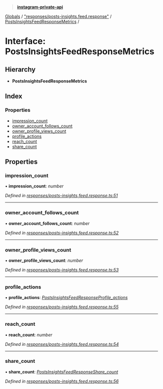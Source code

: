 > **[instagram-private-api](../README.md)**

[Globals](../README.md) / ["responses/posts-insights.feed.response"](../modules/_responses_posts_insights_feed_response_.md) / [PostsInsightsFeedResponseMetrics](_responses_posts_insights_feed_response_.postsinsightsfeedresponsemetrics.md) /

# Interface: PostsInsightsFeedResponseMetrics

## Hierarchy

* **PostsInsightsFeedResponseMetrics**

## Index

### Properties

* [impression_count](_responses_posts_insights_feed_response_.postsinsightsfeedresponsemetrics.md#impression_count)
* [owner_account_follows_count](_responses_posts_insights_feed_response_.postsinsightsfeedresponsemetrics.md#owner_account_follows_count)
* [owner_profile_views_count](_responses_posts_insights_feed_response_.postsinsightsfeedresponsemetrics.md#owner_profile_views_count)
* [profile_actions](_responses_posts_insights_feed_response_.postsinsightsfeedresponsemetrics.md#profile_actions)
* [reach_count](_responses_posts_insights_feed_response_.postsinsightsfeedresponsemetrics.md#reach_count)
* [share_count](_responses_posts_insights_feed_response_.postsinsightsfeedresponsemetrics.md#share_count)

## Properties

###  impression_count

• **impression_count**: *number*

*Defined in [responses/posts-insights.feed.response.ts:51](https://github.com/dilame/instagram-private-api/blob/173bc62/src/responses/posts-insights.feed.response.ts#L51)*

___

###  owner_account_follows_count

• **owner_account_follows_count**: *number*

*Defined in [responses/posts-insights.feed.response.ts:52](https://github.com/dilame/instagram-private-api/blob/173bc62/src/responses/posts-insights.feed.response.ts#L52)*

___

###  owner_profile_views_count

• **owner_profile_views_count**: *number*

*Defined in [responses/posts-insights.feed.response.ts:53](https://github.com/dilame/instagram-private-api/blob/173bc62/src/responses/posts-insights.feed.response.ts#L53)*

___

###  profile_actions

• **profile_actions**: *[PostsInsightsFeedResponseProfile_actions](_responses_posts_insights_feed_response_.postsinsightsfeedresponseprofile_actions.md)*

*Defined in [responses/posts-insights.feed.response.ts:55](https://github.com/dilame/instagram-private-api/blob/173bc62/src/responses/posts-insights.feed.response.ts#L55)*

___

###  reach_count

• **reach_count**: *number*

*Defined in [responses/posts-insights.feed.response.ts:54](https://github.com/dilame/instagram-private-api/blob/173bc62/src/responses/posts-insights.feed.response.ts#L54)*

___

###  share_count

• **share_count**: *[PostsInsightsFeedResponseShare_count](_responses_posts_insights_feed_response_.postsinsightsfeedresponseshare_count.md)*

*Defined in [responses/posts-insights.feed.response.ts:56](https://github.com/dilame/instagram-private-api/blob/173bc62/src/responses/posts-insights.feed.response.ts#L56)*
